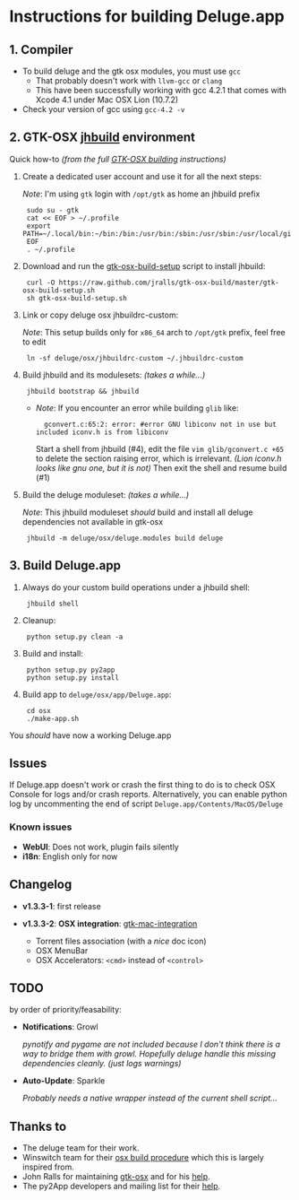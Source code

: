 # Instructions for building Deluge.app

## 1. Compiler

- To build deluge and the gtk osx modules, you must use `gcc`
    - That probably doesn't work with `llvm-gcc` or `clang`
    - This have been successfully working with gcc 4.2.1
    that comes with Xcode 4.1 under Mac OSX Lion (10.7.2)
- Check your version of gcc using `gcc-4.2 -v`

## 2. GTK-OSX [jhbuild][1] environment

Quick how-to *(from the full [GTK-OSX building][2] instructions)*

1. Create a dedicated user account and use it for all the next steps:

    *Note*: I'm using `gtk` login with `/opt/gtk` as home an jhbuild prefix

        sudo su - gtk
        cat << EOF > ~/.profile
        export PATH=~/.local/bin:~/bin:/bin:/usr/bin:/sbin:/usr/sbin:/usr/local/git/bin
        EOF
        . ~/.profile

2. Download and run the [gtk-osx-build-setup][3] script to install jhbuild:

        curl -O https://raw.github.com/jralls/gtk-osx-build/master/gtk-osx-build-setup.sh
        sh gtk-osx-build-setup.sh

3. Link or copy deluge osx jhbuildrc-custom:

    *Note*: This setup builds only for `x86_64` arch to `/opt/gtk`
    prefix, feel free to edit

        ln -sf deluge/osx/jhbuildrc-custom ~/.jhbuildrc-custom

4. Build jhbuild and its modulesets: *(takes a while...)*

        jhbuild bootstrap && jhbuild

    - *Note*: If you encounter an error while building `glib` like:

            gconvert.c:65:2: error: #error GNU libiconv not in use but included iconv.h is from libiconv

        Start a shell from jhbuild (#4), edit the file `vim glib/gconvert.c +65`
        to delete the section raising error, which is irrelevant. *(Lion
        iconv.h looks like gnu one, but it is not)*
        Then exit the shell and resume build (#1)

5. Build the deluge moduleset: *(takes a while...)*

    *Note*: This jhbuild moduleset *should* build and install all deluge
    dependencies not available in gtk-osx

        jhbuild -m deluge/osx/deluge.modules build deluge

## 3. Build Deluge.app

1. Always do your custom build operations under a jhbuild shell:

        jhbuild shell

2. Cleanup:

        python setup.py clean -a

3. Build and install:

        python setup.py py2app
        python setup.py install

4. Build app to `deluge/osx/app/Deluge.app`:

        cd osx
        ./make-app.sh

You *should* have now a working Deluge.app

## Issues

If Deluge.app doesn't work or crash the first thing to do is to check OSX
Console for logs and/or crash reports. Alternatively, you can enable python
log by uncommenting the end of script `Deluge.app/Contents/MacOS/Deluge`

### Known issues

- **WebUI**: Does not work, plugin fails silently
- **i18n**: English only for now

## Changelog

- **v1.3.3-1**: first release

- **v1.3.3-2**: **OSX integration**: [gtk-mac-integration][7]
    - Torrent files association (with a *nice* doc icon)
    - OSX MenuBar
    - OSX Accelerators: `<cmd>` instead of `<control>`

## TODO

by order of priority/feasability:

- **Notifications**: Growl

    *pynotify and pygame are not included because I don't think there is
    a way to bridge them with growl. Hopefully deluge handle this missing
    dependencies cleanly. (just logs warnings)*

- **Auto-Update**: Sparkle

    *Probably needs a native wrapper instead of the current shell script...*

## Thanks to

- The deluge team for their work.
- Winswitch team for their [osx build procedure][5] which this is largely inspired from.
- John Ralls for maintaining [gtk-osx][3] and for his [help][4].
- The py2App developers and mailing list for their [help][6].

[1]:http://live.gnome.org/Jhbuild
[2]:http://live.gnome.org/GTK%2B/OSX/Building
[3]:http://github.com/jralls/gtk-osx-build
[4]:http://sourceforge.net/apps/phpbb/gtk-osx/viewtopic.php?t=72
[5]:http://winswitch.org/dev/macosx.html
[6]:http://mail.python.org/pipermail/pythonmac-sig/2011-October/023376.html
[7]:https://github.com/jralls/gtk-mac-integration

